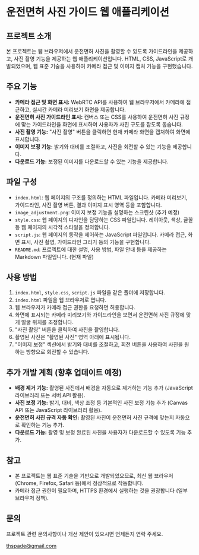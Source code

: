 # 운전면허 사진 가이드 웹 애플리케이션

## 프로젝트 소개

본 프로젝트는 웹 브라우저에서 운전면허 사진을 촬영할 수 있도록 가이드라인을 제공하고, 사진 촬영 기능을 제공하는 웹 애플리케이션입니다. HTML, CSS, JavaScript로 개발되었으며, 웹 표준 기술을 사용하여 카메라 접근 및 이미지 캡처 기능을 구현했습니다.

## 주요 기능

*   **카메라 접근 및 화면 표시:** WebRTC API를 사용하여 웹 브라우저에서 카메라에 접근하고, 실시간 카메라 미리보기 화면을 제공합니다.
*   **운전면허 사진 가이드라인 표시:**  캔버스 또는 CSS를 사용하여 운전면허 사진 규정에 맞는 가이드라인을 화면에 표시하여 사용자가 사진 구도를 잡도록 돕습니다.
*   **사진 촬영 기능:**  "사진 촬영" 버튼을 클릭하면 현재 카메라 화면을 캡처하여 화면에 표시합니다.
*   **이미지 보정 기능:** 밝기와 대비를 조절하고, 사진을 회전할 수 있는 기능을 제공합니다.
*   **다운로드 기능:** 보정된 이미지를 다운로드할 수 있는 기능을 제공합니다.

## 파일 구성

*   `index.html`: 웹 페이지의 구조를 정의하는 HTML 파일입니다. 카메라 미리보기, 가이드라인, 사진 촬영 버튼, 결과 이미지 표시 영역 등을 포함합니다.
*   `image_adjustment.png`: 이미지 보정 기능을 설명하는 스크린샷 (추가 예정)
*   `style.css`: 웹 페이지의 디자인을 담당하는 CSS 파일입니다. 레이아웃, 색상, 글꼴 등 웹 페이지의 시각적 스타일을 정의합니다.
*   `script.js`: 웹 페이지의 동작을 제어하는 JavaScript 파일입니다. 카메라 접근, 화면 표시, 사진 촬영, 가이드라인 그리기 등의 기능을 구현합니다.
*   `README.md`: 프로젝트에 대한 설명, 사용 방법, 파일 안내 등을 제공하는 Markdown 파일입니다. (현재 파일)

## 사용 방법

1.  `index.html`, `style.css`, `script.js` 파일을 같은 폴더에 저장합니다.
2.  `index.html` 파일을 웹 브라우저로 엽니다.
3.  웹 브라우저가 카메라 접근 권한을 요청하면 허용합니다.
4.  화면에 표시되는 카메라 미리보기와 가이드라인을 보면서 운전면허 사진 규정에 맞게 얼굴 위치를 조정합니다.
5.  "사진 촬영" 버튼을 클릭하여 사진을 촬영합니다.
6.  촬영된 사진은 "촬영된 사진" 영역 아래에 표시됩니다.
7.  "이미지 보정" 섹션에서 밝기와 대비를 조절하고, 회전 버튼을 사용하여 사진을 원하는 방향으로 회전할 수 있습니다.

## 추가 개발 계획 (향후 업데이트 예정)

*   **배경 제거 기능:** 촬영된 사진에서 배경을 자동으로 제거하는 기능 추가 (JavaScript 라이브러리 또는 서버 API 활용).
*   **사진 보정 기능:** 밝기, 대비, 색상 조정 등 기본적인 사진 보정 기능 추가 (Canvas API 또는 JavaScript 라이브러리 활용).
*   **운전면허 사진 규격 자동 확인:** 촬영된 사진이 운전면허 사진 규격에 맞는지 자동으로 확인하는 기능 추가.
*   **다운로드 기능:** 촬영 및 보정 완료된 사진을 사용자가 다운로드할 수 있도록 기능 추가.

## 참고

*   본 프로젝트는 웹 표준 기술을 기반으로 개발되었으므로, 최신 웹 브라우저 (Chrome, Firefox, Safari 등)에서 정상적으로 작동합니다.
*   카메라 접근 권한이 필요하며, HTTPS 환경에서 실행하는 것을 권장합니다 (일부 브라우저 정책).

## 문의

프로젝트 관련 문의사항이나 개선 제안이 있으시면 언제든지 연락 주세요.

[thspade@gmail.com](mailto:thspade@gmail.com)
